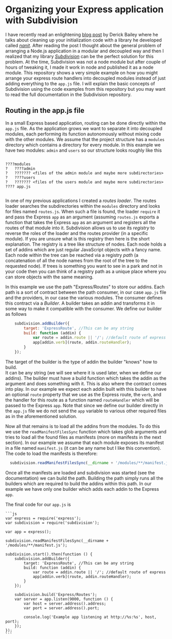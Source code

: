 Organizing your Express application with Subdivision
======

I have recently read an enlightening [blog post](http://derickbailey.com/2015/10/19/clean-up-node-app-initialization-w-nanit/) by Derick Bailey
 where he talks about cleaning up your initialization code with a library he developed called [_nanit_](https://github.com/derickbailey/nanit).
 After reading the post I thought about the general problem of arranging a Node.js application in a modular and decoupled way and then I 
 realized that my library [_Subdivision_](https://github.com/BorisKozo/subdivision) can be the perfect solution for this problem.
 At the time, Subdivision was not a node module but after couple of hours of tweaking it, I made it work in node and published it
 as a node module. This repository shows a very simple example on how you might arrange your express route handlers into decoupled modules
 instead of just adding everything to the ````app.js```` file. I will explain the basic concepts of Subdivision using the code examples
 from this repository but you may want to read the full documentation in the Subdivision repository.
 
## Routing in the app.js file
 In a small Express based application, routing can be done directly within the ````app.js```` file. As the application grows
 we want to separate it into decoupled modules, each performing its function autonomously without mixing code with the other
 modules. We assume that the project structure has a ````modules```` directory which contains a directory for every module.
 In this example we have two modules: ````admin```` and ````users```` so our structure looks roughly like this

````

????modules
?   ????admin
?   ??????? <files of the admin module and maybe more subdirectories>
?   ????users
?   ??????? <files of the users module and maybe more subdirectories>
???? app.js
 
````

In one of my previous applications I created a _routes loader_. The routes loader searches the subdirectories within the ````modules````
directory and looks for files named ````routes.js````. When such a file is found, the loader ````require```` it
and pass the Express ````app```` as an argument (assuming ````routes.js```` exports a function that takes the 
Express ````app```` as an argument and registers all the routes of that module into it. Subdivision allows us to use its _registry_
 to reverse the roles of the loader and the routes provider (in a specific module). If you are unsure what is this registry 
 then here is the short explanation. The registry is a tree like structure of nodes. Each node holds a set of addins which are
 just regular JavaScript objects with a fancy name. Each node within the tree can be reached via a registry _path_ (a concatenation of
 all the node names from the root of the tree to the requested node). If trees is something you want to see in a park and not in your code
 then you can think of a registry path as a unique place where you can store objects with the same meaning.
 
 
 In this example we use the path "Express/Routes" to store our addins. Each path is a sort of contract between the path consumer,
   in our case ````app.js```` file and the providers, in our case the various modules. The consumer defines this contract via a _Builder_.
   A builder takes an addin and transforms it in some way to make it compatible with the consumer. We define our builder as follows
   ```js
       subdivision.addBuilder({
           target: 'ExpressRoute', //This can be any string
           build: function (addin) {
               var route = addin.route || '/'; //default route of express
               app[addin.verb](route, addin.routeHandler);
           }
       });
   ```
   
   The target of the builder is the type of addin the builder "knows" how to build.  
   It can be any string (we will see where it is used later, when we define our addins). 
   The builder must have a build function which takes the addin as the argument and does something with it. 
   This is also where the contract comes into play. In our example we expect each addin built with this builder 
   to have an optional ````route```` property that we use as the Express route, 
   the ````verb````, and the handler for this route as a function named ````routeHandler```` which will 
   be passed to the Express ````app````. Note that since we define our builder directly in the ````app.js```` file 
   we do not send the ````app```` variable to various other required files as in the aforementioned solution.
   
   Now all that remains is to load all the addins from the modules. To do this we use the ````readManifestFilesSync```` function
   which takes glob arguments and tries to load all the found files as manifests (more on manifests in the next section).
   In our example we assume that each module exposes its manifest in a file named ````manifest.js```` (it can be any name but I like this convention).
   The code to load the manifests is therefore:
   
   ```js
     subdivision.readManifestFilesSync(__dirname + '/modules/**/manifest.js');
   ```
   
   Once all the manifests are loaded and subdivision was started (see the documentation) we can build the path. Building the path simply
   runs all the builders which are required to build the addins within this path. In our example we have only one builder which adds each
   addin to the Express ````app````.
    
   The final code for our ````app.js```` is
    
    
    ```js
    var express = require('express');
    var subdivision = require('subdivision');
    
    var app = express();
    
    subdivision.readManifestFilesSync(__dirname + '/modules/**/manifest.js');
    
    subdivision.start().then(function () {
        subdivision.addBuilder({
            target: 'ExpressRoute', //This can be any string
            build: function (addin) {
                var route = addin.route || '/'; //default route of express
                app[addin.verb](route, addin.routeHandler);
            }
        });
    
        subdivision.build('Express/Routes');
        var server = app.listen(9000, function () {
            var host = server.address().address;
            var port = server.address().port;
    
            console.log('Example app listening at http://%s:%s', host, port);
        });
    });
    ```
    
   